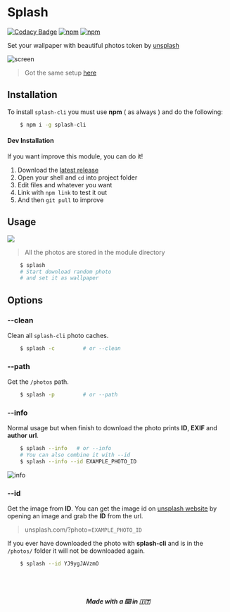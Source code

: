 # Splash

[![Codacy Badge](https://api.codacy.com/project/badge/Grade/df39aef5f5a14b62a8cf4701a7962c29)](https://www.codacy.com/app/fedevitale99/splash-cli?utm_source=github.com&utm_medium=referral&utm_content=Rawnly/splash-cli&utm_campaign=badger)
[![npm](https://img.shields.io/npm/v/npm.svg)](github.com/Rawnly/splash-cli)
[![npm](https://img.shields.io/npm/l/express.svg)](github.com/Rawnly/splash-cli)


Set your wallpaper with beautiful photos token by [unsplash](http://unsplash.com)

![screen](https://cloud.githubusercontent.com/assets/16429579/21467810/3f37f348-c9fa-11e6-9c6a-82fa8364f5e6.png)
> Got the same setup [here](http://github.com/Rawnly/dot-files)

## Installation

To install `splash-cli` you must use **npm** ( as always ) and do the following:

```bash
	$ npm i -g splash-cli
```

#### Dev Installation
If you want improve this module, you can do it!

1. Download the [latest release](https://github.com/Rawnly/splash-cli/releases)
2. Open your shell and `cd` into project folder
3. Edit files and whatever you want
4. Link with `npm link` to test it out
5. And then `git pull` to improve

## Usage
![](https://cloud.githubusercontent.com/assets/11269635/21428079/7b24cc80-c858-11e6-8dc3-2e164d23804a.gif)
> All the photos are stored in the module directory

```bash
	$ splash
    # Start download random photo
    # and set it as wallpaper
```

## Options
### --clean
Clean all `splash-cli` photo caches.
```bash
	$ splash -c 		# or --clean
```

### --path
Get the `/photos` path.
```bash
	$ splash -p 		# or --path
```

### --info
Normal usage but when finish to download the photo prints **ID**, **EXIF** and **author url**.
```bash
	$ splash --info   # or --info
	# You can also combine it with --id
	$ splash --info --id EXAMPLE_PHOTO_ID
```
![info](https://cloud.githubusercontent.com/assets/16429579/21467813/7c7c4de4-c9fa-11e6-92db-adffb3e091a5.png)

### --id
Get the image from **ID**. You can get the image id on [unsplash website](https://unsplash.com) by opening an image and grab the **ID** from the url.

> unsplash.com/?photo=`EXAMPLE_PHOTO_ID`

If you ever have downloaded the photo with **splash-cli** and is in the `/photos/` folder it will not be downloaded again.

```bash
	$ splash --id YJ9ygJAVzmO
```

<br>
<br>
<h5 align="center">
Made with a  ⌨️   in 🇮🇹
</h5>
